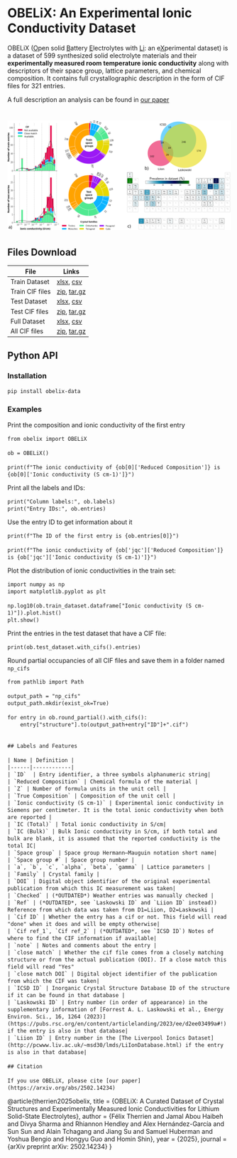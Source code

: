 # OBELiX: An Experimental Ionic Conductivity Dataset

OBELiX (<ins>O</ins>pen solid <ins>B</ins>attery <ins>E</ins>lectrolytes with <ins>Li</ins>: an e<ins>X</ins>perimental dataset) is a dataset of 599 synthesized solid electrolyte materials and their **experimentally measured room temperature ionic conductivity** along with descriptors of their space group, lattice parameters, and chemical composition. It contains full crystallographic description in the form of CIF files for 321 entries. 

A full description an analysis can be found in [our paper](https://arxiv.org/abs/2502.14234)

<h1 align="center">
<img src="https://raw.githubusercontent.com/NRC-Mila/OBELiX/main/paper/figures/gathered.svg">

## Files Download
| File               | Links   |
| --------           | ------- |
| Train Dataset       | [xlsx](https://raw.githubusercontent.com/NRC-Mila/OBELiX/main/data/downloads/train.xlsx), [csv](https://raw.githubusercontent.com/NRC-Mila/OBELiX/main/data/downloads/train.csv)|
| Train CIF files      | [zip](https://raw.githubusercontent.com/NRC-Mila/OBELiX/main/data/downloads/train_cifs.zip), [tar.gz](https://raw.githubusercontent.com/NRC-Mila/OBELiX/main/data/downloads/train_cifs.tar.gz)    |
| Test Dataset       | [xlsx](https://raw.githubusercontent.com/NRC-Mila/OBELiX/main/data/downloads/test.xlsx), [csv](https://raw.githubusercontent.com/NRC-Mila/OBELiX/main/data/downloads/test.csv)|
| Test CIF files      | [zip](https://raw.githubusercontent.com/NRC-Mila/OBELiX/main/data/downloads/test_cifs.zip), [tar.gz](https://raw.githubusercontent.com/NRC-Mila/OBELiX/main/data/downloads/test_cifs.tar.gz)    |
| Full Dataset       | [xlsx](https://raw.githubusercontent.com/NRC-Mila/OBELiX/main/data/downloads/all.xlsx), [csv](https://raw.githubusercontent.com/NRC-Mila/OBELiX/main/data/downloads/all.csv)|
| All CIF files      | [zip](https://raw.githubusercontent.com/NRC-Mila/OBELiX/main/data/downloads/all_cifs.zip), [tar.gz](https://raw.githubusercontent.com/NRC-Mila/OBELiX/main/data/downloads/all_cifs.tar.gz)    |

## Python API

### Installation

```
pip install obelix-data
```

### Examples

Print the composition and ionic conductivity of the first entry

```
from obelix import OBELiX

ob = OBELiX()

print(f"The ionic conductivity of {ob[0]['Reduced Composition']} is {ob[0]['Ionic conductivity (S cm-1)']}")
```

Print all the labels and IDs:

```
print("Column labels:", ob.labels)
print("Entry IDs:", ob.entries)
```

Use the entry ID to get information about it
```
print(f"The ID of the first entry is {ob.entries[0]}")

print(f"The ionic conductivity of {ob['jqc']['Reduced Composition']} is {ob['jqc']['Ionic conductivity (S cm-1)']}")
```

Plot the distribution of ionic conductivities in the train set:

```
import numpy as np
import matplotlib.pyplot as plt

np.log10(ob.train_dataset.dataframe["Ionic conductivity (S cm-1)"]).plot.hist()
plt.show()
```

Print the entries in the test dataset that have a CIF file:
```
print(ob.test_dataset.with_cifs().entries)
```

Round partial occupancies of all CIF files and save them in a folder named `np_cifs`

```
from pathlib import Path

output_path = "np_cifs"
output_path.mkdir(exist_ok=True)

for entry in ob.round_partial().with_cifs():
    entry["structure"].to(output_path+entry["ID"]+".cif")


## Labels and Features

| Name | Definition |
|------|------------|
| `ID`  | Entry identifier, a three symbols alphanumeric string|
| `Reduced Composition` | Chemical formula of the material |
| `Z` | Number of formula units in the unit cell |
| `True Composition` | Composition of the unit cell |
| `Ionic conductivity (S cm-1)` | Experimental ionic conductivity in Siemens per centimeter. It is the total ionic conductivity when both are reported |
| `IC (Total)` | Total ionic conductivity in S/cm| 
| `IC (Bulk)` | Bulk Ionic conductivity in S/cm, if both total and bulk are blank, it is assumed that the reported conductivity is the total IC|
| `Space group` | Space group Hermann–Mauguin notation short name|
| `Space group #` | Space group number |
| `a`, `b`, `c`, `alpha`, `beta`, `gamma` | Lattice parameters |
| `Family` | Crystal family | 
| `DOI` | Digital object identifier of the original experimental publication from which this IC measurement was taken|
| `Checked` | (*OUTDATED*) Weather entries was manually checked |
| `Ref` | (*OUTDATED*, see `Laskowski ID` and `Liion ID` instead)) Reference from which data was taken from D1=Liion, D2=Laskowski |
| `Cif ID` | Whether the entry has a cif or not. This field will read "done" when it does and will be empty otherwise|
| `Cif ref_1`, `Cif ref_2` | (*OUTDATED*, see `ICSD ID`) Notes of where to find the CIF information if available|
| `note` | Notes and comments about the entry |
| `close match` | Whether the cif file comes from a closely matching structure or from the actual publication (DOI). If a close match this field will read "Yes"
| `close match DOI` | Digital object identifier of the publication from which the CIF was taken|
| `ICSD ID` | Inorganic Crystal Structure Database ID of the structure if it can be found in that database |
| `Laskowski ID` | Entry number (in order of appearance) in the supplementary information of [Forrest A. L. Laskowski et al., Energy Environ. Sci., 16, 1264 (2023)](https://pubs.rsc.org/en/content/articlelanding/2023/ee/d2ee03499a#!) if the entry is also in that database|
| `Liion ID` | Entry number in the [The Liverpool Ionics Dataset](http://pcwww.liv.ac.uk/~msd30/lmds/LiIonDatabase.html) if the entry is also in that database|

## Citation

If you use OBELiX, please cite [our paper](https://arxiv.org/abs/2502.14234)

```
@article{therrien2025obelix,
  title   = {OBELiX: A Curated Dataset of Crystal Structures and Experimentally Measured Ionic Conductivities for Lithium Solid-State Electrolytes},
  author  = {Félix Therrien and Jamal Abou Haibeh and Divya Sharma and Rhiannon Hendley and Alex Hernández-García and Sun Sun and Alain Tchagang and Jiang Su and Samuel Huberman and Yoshua Bengio and Hongyu Guo and Homin Shin},
  year    = {2025},
  journal = {arXiv preprint arXiv: 2502.14234}
}

```
